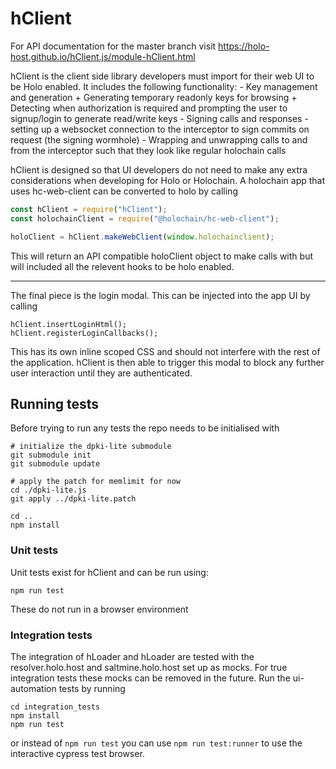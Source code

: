 # hClient

For API documentation for the master branch visit https://holo-host.github.io/hClient.js/module-hClient.html

hClient is the client side library developers must import for their web UI to be Holo enabled. It includes the following functionality:
    - Key management and generation
        + Generating temporary readonly keys for browsing
        + Detecting when authorization is required and prompting the user to signup/login to generate read/write keys
    - Signing calls and responses
    - setting up a websocket connection to the interceptor to sign commits on request (the signing wormhole)
    -  Wrapping and unwrapping calls to and from the interceptor such that they look like regular holochain calls

hClient is designed so that UI developers do not need to make any extra considerations when developing for Holo or Holochain. A holochain app that uses hc-web-client can be converted to holo by calling

```javascript
const hClient = require("hClient");
const holochainClient = require("@holochain/hc-web-client");

holoClient = hClient.makeWebClient(window.holochainclient);
```

This will return an API compatible holoClient object to make calls with but will included all the relevent hooks to be holo enabled.

---

The final piece is the login modal. This can be injected into the app UI by calling

```
hClient.insertLoginHtml();
hClient.registerLoginCallbacks();
```

This has its own inline scoped CSS and should not interfere with the rest of the application. hClient is then able to trigger this modal to block any further user interaction until they are authenticated.

## Running tests

Before trying to run any tests the repo needs to be initialised with
```
# initialize the dpki-lite submodule
git submodule init 
git submodule update

# apply the patch for memlimit for now
cd ./dpki-lite.js
git apply ../dpki-lite.patch

cd ..
npm install
```

### Unit tests

Unit tests exist for hClient and can be run using:
```
npm run test
```

These do not run in a browser environment

### Integration tests

The integration of hLoader and hLoader are tested with the resolver.holo.host and saltmine.holo.host set up as mocks. For true integration tests these mocks can be removed in the future. Run the ui-automation tests by running

```
cd integration_tests
npm install
npm run test
```

or instead of `npm run test` you can use `npm run test:runner` to use the interactive cypress test browser.